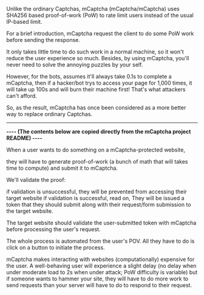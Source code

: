 Unlike the ordinary Captchas, mCaptcha (mCaptcha/mCaptcha) uses SHA256 based proof-of-work (PoW) to rate limit users instead of the usual IP-based limit.

For a brief introduction, mCaptcha request the client to do some PoW work before sending the response.

It only takes little time to do such work in a normal machine, so it won't reduce the user experience so much.
Besides, by using mCaptcha, you'll never need to solve the annoying puzzles by your self.

However, for the bots, assumes it'll always take 0.1s to complete a mCaptcha, then if a hacker/bot trys to access your page for 1,000 times, it will take up 100s and will burn their machine first!
That's what attackers can't afford.

So, as the result, mCaptcha has once been considered as a more better way  to replace ordinary Captchas.

---

**---- (The contents below are copied directly from the mCaptcha project README) ----**

When a user wants to do something on a mCaptcha-protected website,

they will have to generate proof-of-work (a bunch of math that will takes time to compute) and submit it to mCaptcha.

We'll validate the proof:

if validation is unsuccessful, they will be prevented from accessing their target website
if validation is successful, read on,
They will be issued a token that they should submit along with their request/form submission to the target website.

The target website should validate the user-submitted token with mCaptcha before processing the user's request.

The whole process is automated from the user's POV. All they have to do is click on a button to initiate the process.

mCaptcha makes interacting with websites (computationally) expensive for the user. A well-behaving user will experience a slight delay (no delay when under moderate load to 2s when under attack; PoW difficulty is variable) but if someone wants to hammer your site, they will have to do more work to send requests than your server will have to do to respond to their request.